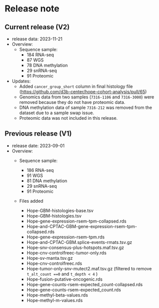 # Release note

## Current release (V2)
- release data: 2023-11-21
- Overview:
  - Sequence sample:
    - 184 RNA-seq
    - 87 WGS
    - 78 DNA methylation
    - 29 snRNA-seq
    - 91 Proteomic
- Updates: 
  - Added `cancer_group_short` column in final histology file (https://github.com/d3b-center/hope-cohort-analysis/pull/65)
  - Genomics data from two samples (`7316-1106` and `7316-3000`) were removed because they do not have proteomic data.
  - DNA methylation data of sample `7316-212` was removed from the dataset due to a sample swap issue. 
  - Proteomic data was not included in this release.  


## Previous release (V1)
- release date: 2023-09-01
- Overview: 
  - Sequence sample:
    - 186 RNA-seq
    - 91 WGS
    - 81 DNA methylation
    - 29 snRNA-seq
    - 91 Proteomic
    
  - Files added
    - Hope-GBM-histologies-base.tsv
    - Hope-GBM-histologies.tsv
    - Hope-gene-expression-rsem-tpm-collapsed.rds
    - Hope-and-CPTAC-GBM-gene-expression-rsem-tpm-collapsed.rds  
    - Hope-gene-expression-rsem-tpm.rds
    - Hope-and-CPTAC-GBM.splice-events-rmats.tsv.gz		   
    - Hope-snv-consensus-plus-hotspots.maf.tsv.gz
    - Hope-cnv-controlfreec-tumor-only.rds			   
    - Hope-sv-manta.tsv.gz
    - Hope-cnv-controlfreec.rds				   
    - Hope-tumor-only-snv-mutect2.maf.tsv.gz (filtered to remove `t_alt_count ==0` and `t_depth < 4` )
    - Hope-fusion-putative-oncogenic.rds
    - Hope-gene-counts-rsem-expected_count-collapsed.rds	   
    - Hope-gene-counts-rsem-expected_count.rds
    - Hope-methyl-beta-values.rds
    - Hope-methyl-m-values.rds
